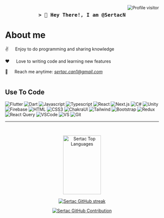<a href="https://hits.seeyoufarm.com/api/count/incr/badge.svg?url=https%3A%2F%2Fgithub.com%2FSertacN1212%2Fhit-counter">
  <img align="right" src="https://komarev.com/ghpvc/?username=SertacN&label=Visitors&color=0e75b6&style=flat" alt="Profile visitor" />
</a>

<h3 align="center">
        <samp>&gt; 👋 Hey There!, I am
                <b>@SertacN</b>
        </samp>
</h3>
<h1>About me
 </h1> 
<p>
  
 ✌️ &emsp; Enjoy to do programming and sharing knowledge <br/><br/>
 ❤️ &emsp; Love to writing code and learning new features<br/><br/>
 📧 &emsp; Reach me anytime: <em> sertac.can1@gmail.com </em><br/><br/>
</p>
<h2>Use To Code</h2>

![Flutter](https://img.shields.io/badge/Flutter-%2302569B.svg?style=for-the-badge&logo=Flutter&logoColor=white)
![Dart](https://img.shields.io/badge/dart-%230175C2.svg?style=for-the-badge&logo=dart&logoColor=white)
![Javascript](https://img.shields.io/badge/Javascript-F0DB4F?style=for-the-badge&labelColor=black&logo=javascript&logoColor=F0DB4F)
![Typescript](https://img.shields.io/badge/Typescript-007acc?style=for-the-badge&labelColor=black&logo=typescript&logoColor=007acc)
![React](https://img.shields.io/badge/-React-61DBFB?style=for-the-badge&labelColor=black&logo=react&logoColor=61DBFB)
![Next.js](https://img.shields.io/badge/next.js-000000?style=for-the-badge&logo=nextdotjs&logoColor=white)
![C#](https://img.shields.io/badge/C%23-239120?style=for-the-badge&logo=c-sharp&logoColor=white)
![Unity](https://img.shields.io/badge/Unity-100000?style=for-the-badge&logo=unity&logoColor=white)
![Firebase](https://img.shields.io/badge/firebase-ffca28?style=for-the-badge&logo=firebase&logoColor=black)
![HTML](https://img.shields.io/badge/HTML5-E34F26?style=for-the-badge&logo=html5&logoColor=white)
![CSS3](https://img.shields.io/badge/CSS3-1572B6?style=for-the-badge&logo=css3&logoColor=white)
![ChakraUI](https://img.shields.io/badge/Chakra--UI-319795?style=for-the-badge&logo=chakra-ui&logoColor=white)
![Tailwind](https://img.shields.io/badge/Tailwind_CSS-092749?style=for-the-badge&logo=tailwindcss&logoColor=06B6D4&labelColor=000000)
![Bootstrap](https://img.shields.io/badge/Bootstrap-563D7C?style=for-the-badge&logo=bootstrap&logoColor=white)
![Redux](https://img.shields.io/badge/Redux-593D88?style=for-the-badge&logo=redux&logoColor=white)
![React Query](https://img.shields.io/badge/-React_Query-FF4154?style=for-the-badge&logo=react%20query&logoColor=white)
![VSCode](https://img.shields.io/badge/VSCode-0078D4?style=for-the-badge&logo=visual%20studio%20code&logoColor=white)
![VS](https://img.shields.io/badge/Visual_Studio-5C2D91?style=for-the-badge&logo=visual%20studio&logoColor=white)
![Git](https://img.shields.io/badge/Git-F05032?style=for-the-badge&logo=git&logoColor=white)
<br/>
<hr/>
<br/>
<p align="center">
 <a href="https://github.com/SertacN"><img alt="Sertac Top Languages" src="[https://denvercoder1-github-readme-stats.vercel.app/api/top-langs/?username=SertacN&langs_count=8&layout=compact&theme=react&border_color=7F3FBF&bg_color=0D1117&title_color=F85D7F&icon_color=F8D866](https://denvercoder1-github-readme-stats.vercel.app/api/top-langs/?username=SertacN&langs_count=8&layout=compact&theme=react&border_color=7F3FBF&bg_color=0D1117&title_color=F85D7F&icon_color=F8D866)" height="192px" width="49.5%"/></a>
</a>
</p>
<p align="center">
  <a href="https://github.com/SertacN">
    <img src="https://github-readme-streak-stats.herokuapp.com/?user=SertacN&theme=radical&border=7F3FBF&background=0D1117" alt="Sertac GitHub streak"/>
  </a>
</p>

<p align="center">
  <a href="https://github.com/SertacN">
    <img src="https://github-profile-summary-cards.vercel.app/api/cards/profile-details?username=SertacN&theme=radical" alt="Sertac GitHub Contribution"/>
  </a>
</p>

<a>
 

<!---
SertacN/SertacN is a ✨ special ✨ repository because its `README.md` (this file) appears on your GitHub profile.
You can click the Preview link to take a look at your changes.
--->
